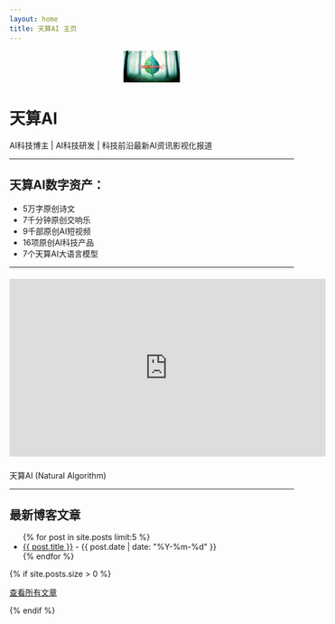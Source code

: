 ```yaml
---
layout: home
title: 天算AI 主页
---
```


<div style="text-align: center; margin-bottom: 15px;"> <!-- Logo 居中显示 -->
  <img src="/assets/images/天算LOGO3.png" alt="天算AI Logo" width="100">
  <!-- 您可以修改 width="100" 来调整 Logo 大小 -->
</div>

# 天算AI

AI科技博主 | AI科技研发 | 科技前沿最新AI资讯影视化报道

---

## 天算AI数字资产：

*   5万字原创诗文
*   7千分钟原创交响乐
*   9千部原创AI短视频
*   16项原创AI科技产品
*   7个天算AI大语言模型

---

<div style="text-align: center; margin: 20px 0;"> <!-- YouTube 视频居中显示 -->
<iframe width="560" height="315" src="https://www.youtube.com/embed/SLv6RcKpPWM?si=m8IxR8b4vTZKTXEn" title="YouTube video player" frameborder="0" allow="accelerometer; autoplay; clipboard-write; encrypted-media; gyroscope; picture-in-picture; web-share" referrerpolicy="strict-origin-when-cross-origin" allowfullscreen></iframe>
</div>

天算AI (Natural Algorithm)

---

## 最新博客文章

<ul>
  {% for post in site.posts limit:5 %}
    <li>
      <a href="{{ post.url | relative_url }}">{{ post.title }}</a> - {{ post.date | date: "%Y-%m-%d" }}
    </li>
  {% endfor %}
</ul>

{% if site.posts.size > 0 %} <!-- 检查是否有文章 -->
  <p><a href="{{ '/blog/' | relative_url }}">查看所有文章</a></p> <!-- 确认 /blog/ 是你文章列表页的正确路径 -->
{% endif %}
